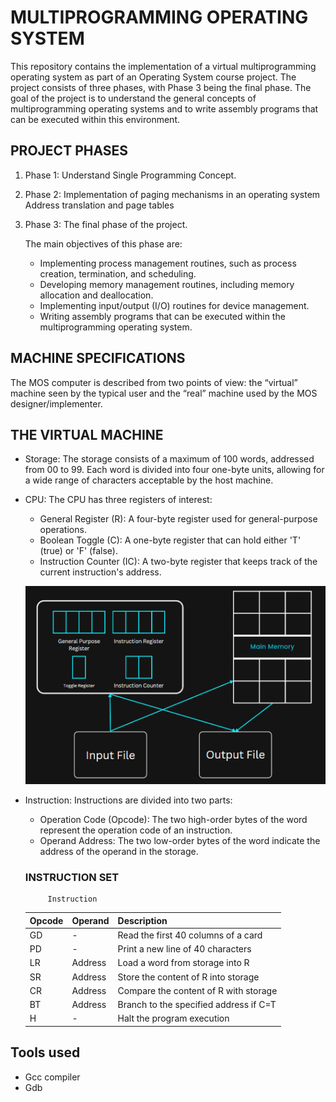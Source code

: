 # MULTIPROGRAMMING OPERATING SYSTEM
This repository contains the implementation of a virtual multiprogramming operating system as part of an Operating System course project. The project consists of three phases, with Phase 3 being the final phase. The goal of the project is to understand the general concepts of multiprogramming operating systems and to write assembly programs that can be executed within this environment.


## PROJECT PHASES
1. Phase 1:  Understand Single Programming Concept.
2. Phase 2: Implementation of paging mechanisms in an operating system
            Address translation and page tables
3. Phase 3: The final phase of the project.

   The main objectives of this phase are:
   - Implementing process management routines, such as process creation, termination, and scheduling.
   - Developing memory management routines, including memory allocation and deallocation.
   - Implementing input/output (I/O) routines for device management.
   - Writing assembly programs that can be executed within the multiprogramming operating system.


  
## MACHINE SPECIFICATIONS
  The MOS computer is described from two points of view: the “virtual” machine seen by the
  typical user and the “real” machine used by the MOS designer/implementer.


## THE VIRTUAL MACHINE
- Storage: The storage consists of a maximum of 100 words, addressed from 00 to 99. Each word is divided into four one-byte units, allowing for a wide range of characters acceptable by the host machine.
- CPU: The CPU has three registers of interest:
  - General Register (R): A four-byte register used for general-purpose operations.
  - Boolean Toggle (C): A one-byte register that can hold either 'T' (true) or 'F' (false).
  - Instruction Counter (IC): A two-byte register that keeps track of the current instruction's address.
    
   ![Virtual user machine](https://github.com/poojaindulkar/MULTIPROGRAMMING-OPERATING-SYSTEM/blob/main/Virtual%20user%20machine.png?raw=true)
    
- Instruction: Instructions are divided into two parts:
  - Operation Code (Opcode): The two high-order bytes of the word represent the operation code of an instruction.
  - Operand Address: The two low-order bytes of the word indicate the address of the operand in the storage.
    
  ### INSTRUCTION SET

  
    
           Instruction                                          
     |   Opcode    |    Operand      |            Description                  |
     |-------------|-----------------|-----------------------------------------|
     | GD          |       -         | Read the first 40 columns of a card     |
     | PD          |       -         | Print a new line of 40 characters       |
     | LR          |    Address      | Load a word from storage into R         |
     | SR          |    Address      | Store the content of R into storage     |
     | CR          |    Address      | Compare the content of R with storage   |
     | BT          |    Address      | Branch to the specified address if C=T  |
     | H           |      -          | Halt the program execution              |
    

   

## Tools used
- Gcc compiler
- Gdb

